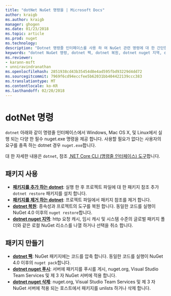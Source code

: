 ```yaml
---
title: "dotNet NuGet 명령을 | Microsoft Docs"
author: kraigb
ms.author: kraigb
manager: ghogen
ms.date: 01/23/2018
ms.topic: article
ms.prod: nuget
ms.technology: 
description: "Dotnet 명령줄 인터페이스를 사용 하 여 NuGet 관련 명령에 대 한 간단한 참조 합니다."
keywords: "dotnet NuGet 명령, dotnet 팩, dotnet 복원, dotnet nuget 지역, dotnet nuget 푸시, dotnet nuget 삭제"
ms.reviewer:
- karann-msft
- unniravindranathan
ms.openlocfilehash: 2851938cd43b35454d8e4ad595fbd93229d4dd72
ms.sourcegitcommit: 7969f6cd94eccfee5b62031bb404422139ccc383
ms.translationtype: MT
ms.contentlocale: ko-KR
ms.lasthandoff: 02/20/2018
---
```

# <a name="dotnet-commands"></a>dotNet 명령

`dotnet` 아래와 같이 명령줄 인터페이스에서 Windows, Mac OS X, 및 Linux에서 실행 되는 다양 한 필수 nuget.exe 명령을 제공 합니다. 사용할 필요가 없다는 사용자의 요구를 충족 하는 dotnet 경우 `nuget.exe`합니다.

대 한 자세한 내용은 `dotnet`, 참조 [.NET Core CLI (명령줄 인터페이스) 도구](/dotnet/core/tools/?tabs=netcore2x)합니다.

## <a name="package-consumption"></a>패키지 사용

- [**패키지를 추가 하는 dotnet**](/dotnet/core/tools/dotnet-add-package): 실행 한 후 프로젝트 파일에 대 한 패키지 참조 추가 `dotnet restore` 패키지를 설치 합니다.
- [**패키지를 제거 하는 dotnet**](/dotnet/core/tools/dotnet-remove-package): 프로젝트 파일에서 패키지 참조를 제거 합니다.
- [**dotnet 복원**](/dotnet/core/tools/dotnet-restore?tabs=netcore2x): 종속성과 프로젝트의 도구를 복원 합니다. 동일한 코드를 실행이 NuGet 4.0 이후의 `nuget restore`합니다.
- [**dotnet nuget 지역**](/dotnet/core/tools/dotnet-nuget-locals): http 요청 캐시, 임시 캐시 및 시스템 수준의 글로벌 패키지 폴더와 같은 로컬 NuGet 리소스를 나열 하거나 선택을 취소 합니다.

## <a name="package-creation"></a>패키지 만들기

- [**dotnet 팩**](/dotnet/core/tools/dotnet-pack?tabs=netcore2x): NuGet 패키지에는 코드를 압축 합니다. 동일한 코드를 실행이 NuGet 4.0 이후의 `nuget pack`합니다.
- [**dotnet nuget 푸시**](/dotnet/core/tools/dotnet-nuget-push): 서버에 패키지를 푸시를 게시, nuget.org, Visual Studio Team Services 및 제 3 자 NuGet 서버에 적용 합니다.
- [**dotnet nuget 삭제**](/dotnet/core/tools/dotnet-nuget-delete): nuget.org, Visual Studio Team Services 및 제 3 자 NuGet 서버에 적용 되는 호스트에서 패키지를 unlists 하거나 삭제 합니다.
